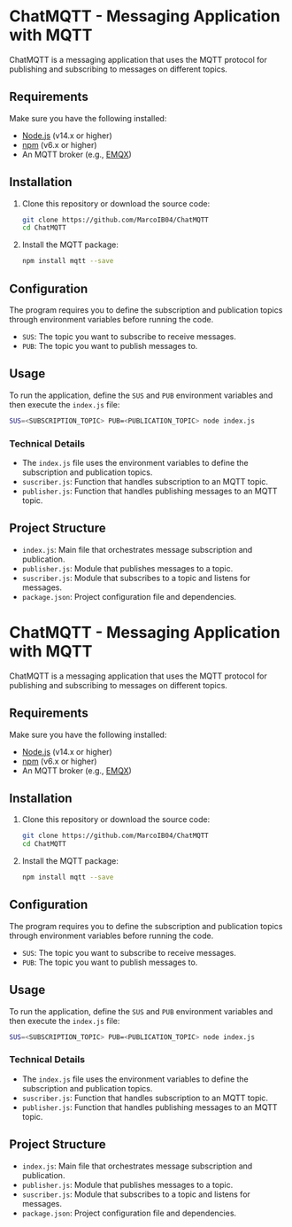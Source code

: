 # ChatMQTT - Messaging Application with MQTT

ChatMQTT is a messaging application that uses the MQTT protocol for publishing and subscribing to messages on different topics.

## Requirements

Make sure you have the following installed:

- [Node.js](https://nodejs.org/) (v14.x or higher)
- [npm](https://www.npmjs.com/) (v6.x or higher)
- An MQTT broker (e.g., [EMQX](https://www.emqx.io/))

## Installation

1. Clone this repository or download the source code:

   ```bash
   git clone https://github.com/MarcoIB04/ChatMQTT
   cd ChatMQTT
   ```

2. Install the MQTT package:

   ```bash
   npm install mqtt --save
    ```
    
## Configuration

The program requires you to define the subscription and publication topics through environment variables before running the code.

- `SUS`: The topic you want to subscribe to receive messages.
- `PUB`: The topic you want to publish messages to.

## Usage

To run the application, define the `SUS` and `PUB` environment variables and then execute the `index.js` file:

```bash
SUS=<SUBSCRIPTION_TOPIC> PUB=<PUBLICATION_TOPIC> node index.js
```


### Technical Details

- The `index.js` file uses the environment variables to define the subscription and publication topics.
- `suscriber.js`: Function that handles subscription to an MQTT topic.
- `publisher.js`: Function that handles publishing messages to an MQTT topic.

## Project Structure

- `index.js`: Main file that orchestrates message subscription and publication.
- `publisher.js`: Module that publishes messages to a topic.
- `suscriber.js`: Module that subscribes to a topic and listens for messages.
- `package.json`: Project configuration file and dependencies.

# ChatMQTT - Messaging Application with MQTT

ChatMQTT is a messaging application that uses the MQTT protocol for publishing and subscribing to messages on different topics.

## Requirements

Make sure you have the following installed:

- [Node.js](https://nodejs.org/) (v14.x or higher)
- [npm](https://www.npmjs.com/) (v6.x or higher)
- An MQTT broker (e.g., [EMQX](https://www.emqx.io/))

## Installation

1. Clone this repository or download the source code:

   ```bash
   git clone https://github.com/MarcoIB04/ChatMQTT
   cd ChatMQTT
   ```

2. Install the MQTT package:

   ```bash
   npm install mqtt --save
    ```
    
## Configuration

The program requires you to define the subscription and publication topics through environment variables before running the code.

- `SUS`: The topic you want to subscribe to receive messages.
- `PUB`: The topic you want to publish messages to.

## Usage

To run the application, define the `SUS` and `PUB` environment variables and then execute the `index.js` file:

```bash
SUS=<SUBSCRIPTION_TOPIC> PUB=<PUBLICATION_TOPIC> node index.js
```


### Technical Details

- The `index.js` file uses the environment variables to define the subscription and publication topics.
- `suscriber.js`: Function that handles subscription to an MQTT topic.
- `publisher.js`: Function that handles publishing messages to an MQTT topic.

## Project Structure

- `index.js`: Main file that orchestrates message subscription and publication.
- `publisher.js`: Module that publishes messages to a topic.
- `suscriber.js`: Module that subscribes to a topic and listens for messages.
- `package.json`: Project configuration file and dependencies.
